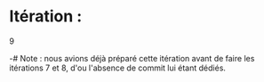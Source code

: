 # Itération :
9

-# Note : nous avions déjà préparé cette itération avant de faire les itérations 7 et 8, d'ou l'absence de commit lui étant dédiés.
